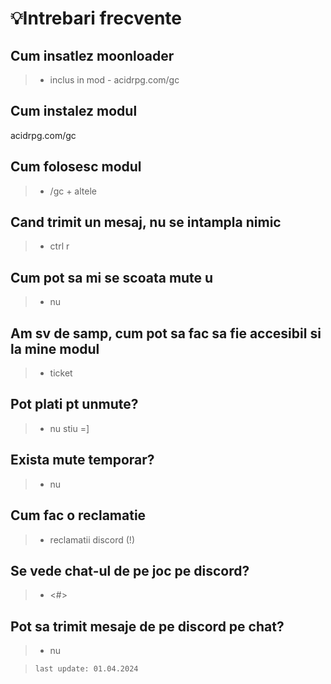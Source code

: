 # 💡Intrebari frecvente

## Cum insatlez moonloader
> - inclus in mod - acidrpg.com/gc

## Cum instalez modul
acidrpg.com/gc

## Cum folosesc modul
> - /gc + altele

## Cand trimit un mesaj, nu se intampla nimic
> - ctrl r

## Cum pot sa mi se scoata mute u
> - nu

## Am sv de samp, cum pot sa fac sa fie accesibil si la mine modul
> - ticket

## Pot plati pt unmute?
> - nu stiu =]

## Exista mute temporar?
> - nu

## Cum fac o reclamatie
> - reclamatii discord (!)

## Se vede chat-ul de pe joc pe discord?
> - <#>

## Pot sa trimit mesaje de pe discord pe chat?
> - nu


> `last update: 01.04.2024`
